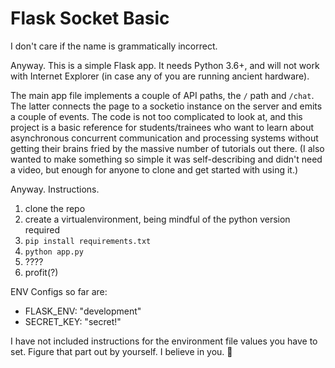 # Flask Socket Basic

I don't care if the name is grammatically incorrect.

Anyway. This is a simple Flask app. It needs Python 3.6+, and will not work with Internet Explorer (in case any of you are running ancient hardware).

The main app file implements a couple of API paths, the `/` path and `/chat`. The latter connects the page to a socketio instance on the server and emits a couple of events. The code is not too complicated to look at, and this project is a basic reference for students/trainees who want to learn about asynchronous concurrent communication and processing systems without getting their brains fried by the massive number of tutorials out there. (I also wanted to make something so simple it was self-describing and didn't need a video, but enough for anyone to clone and get started with using it.)

Anyway. Instructions.

1. clone the repo
2. create a virtualenvironment, being mindful of the python version required
3. `pip install requirements.txt`
4. `python app.py`
5. ????
6. profit(?)


ENV Configs so far are:
- FLASK_ENV: "development"
- SECRET_KEY: "secret!"

I have not included instructions for the environment file values you have to set. Figure that part out by yourself. I believe in you. 🙂